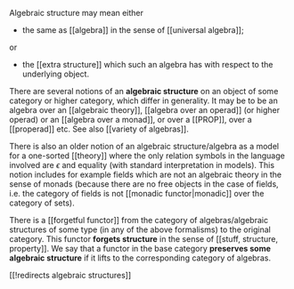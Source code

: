 Algebraic structure may mean either 

* the same as [[algebra]] in the sense of [[universal algebra]]; 

or  

* the [[extra structure]] which such an algebra has with respect to the underlying object. 

There are several notions of an __algebraic structure__ on an object of some category or higher category, which differ in generality. It may be to be an algebra over an [[algebraic theory]], [[algebra over an operad]] (or higher operad) or an [[algebra over a monad]], or over a [[PROP]], over a [[properad]] etc. See also [[variety of algebras]].

There is also an older notion of an algebraic structure/algebra as a model for a one-sorted [[theory]] where the only relation symbols in the language involved are $\epsilon$ and equality (with standard interpretation in models). This notion includes for example fields which are not an algebraic theory in the sense of monads (because there are no free objects in the case of fields, i.e. the category of fields is not [[monadic functor|monadic]] over the category of sets). 

There is a [[forgetful functor]] from the category of algebras/algebraic structures of some type (in any of the above formalisms) to the original category. This functor __forgets structure__ in the sense of [[stuff, structure, property]]. We say that a functor in the base category __preserves some algebraic structure__ if it lifts to the corresponding category of algebras. 

[[!redirects algebraic structures]]